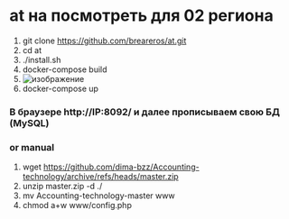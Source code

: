 # at на посмотреть для 02 региона


1. git clone https://github.com/breareros/at.git
2. cd at
3. ./install.sh
4. docker-compose build 
5. ![изображение](https://user-images.githubusercontent.com/22466072/149897521-01d00c8b-d57f-4d4b-8804-5cc144ebb98f.png)
6. docker-compose up 

### В браузере http://IP:8092/ и далее прописываем свою БД (MySQL)


### or manual 
1. wget https://github.com/dima-bzz/Accounting-technology/archive/refs/heads/master.zip
2. unzip master.zip -d ./
3. mv Accounting-technology-master www
4. chmod a+w www/config.php
